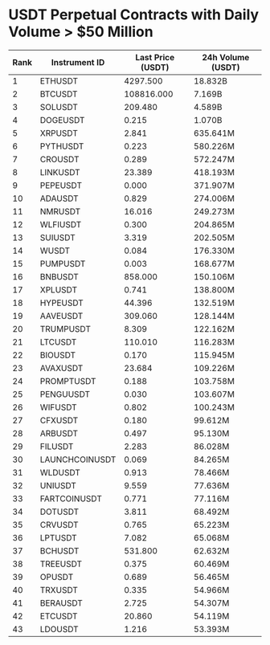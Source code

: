 # USDT Perpetual Contracts with Daily Volume > $50 Million

| Rank | Instrument ID | Last Price (USDT) | 24h Volume (USDT) |
|------|---------------|-------------------|-------------------|
| 1 | ETHUSDT | 4297.500 | 18.832B |
| 2 | BTCUSDT | 108816.000 | 7.169B |
| 3 | SOLUSDT | 209.480 | 4.589B |
| 4 | DOGEUSDT | 0.215 | 1.070B |
| 5 | XRPUSDT | 2.841 | 635.641M |
| 6 | PYTHUSDT | 0.223 | 580.226M |
| 7 | CROUSDT | 0.289 | 572.247M |
| 8 | LINKUSDT | 23.389 | 418.193M |
| 9 | PEPEUSDT | 0.000 | 371.907M |
| 10 | ADAUSDT | 0.829 | 274.006M |
| 11 | NMRUSDT | 16.016 | 249.273M |
| 12 | WLFIUSDT | 0.300 | 204.865M |
| 13 | SUIUSDT | 3.319 | 202.505M |
| 14 | WUSDT | 0.084 | 176.330M |
| 15 | PUMPUSDT | 0.003 | 168.677M |
| 16 | BNBUSDT | 858.000 | 150.106M |
| 17 | XPLUSDT | 0.741 | 138.800M |
| 18 | HYPEUSDT | 44.396 | 132.519M |
| 19 | AAVEUSDT | 309.060 | 128.144M |
| 20 | TRUMPUSDT | 8.309 | 122.162M |
| 21 | LTCUSDT | 110.010 | 116.283M |
| 22 | BIOUSDT | 0.170 | 115.945M |
| 23 | AVAXUSDT | 23.684 | 109.226M |
| 24 | PROMPTUSDT | 0.188 | 103.758M |
| 25 | PENGUUSDT | 0.030 | 103.607M |
| 26 | WIFUSDT | 0.802 | 100.243M |
| 27 | CFXUSDT | 0.180 | 99.612M |
| 28 | ARBUSDT | 0.497 | 95.130M |
| 29 | FILUSDT | 2.283 | 86.028M |
| 30 | LAUNCHCOINUSDT | 0.069 | 84.265M |
| 31 | WLDUSDT | 0.913 | 78.466M |
| 32 | UNIUSDT | 9.559 | 77.636M |
| 33 | FARTCOINUSDT | 0.771 | 77.116M |
| 34 | DOTUSDT | 3.811 | 68.492M |
| 35 | CRVUSDT | 0.765 | 65.223M |
| 36 | LPTUSDT | 7.082 | 65.068M |
| 37 | BCHUSDT | 531.800 | 62.632M |
| 38 | TREEUSDT | 0.375 | 60.469M |
| 39 | OPUSDT | 0.689 | 56.465M |
| 40 | TRXUSDT | 0.335 | 54.966M |
| 41 | BERAUSDT | 2.725 | 54.307M |
| 42 | ETCUSDT | 20.860 | 54.119M |
| 43 | LDOUSDT | 1.216 | 53.393M |
